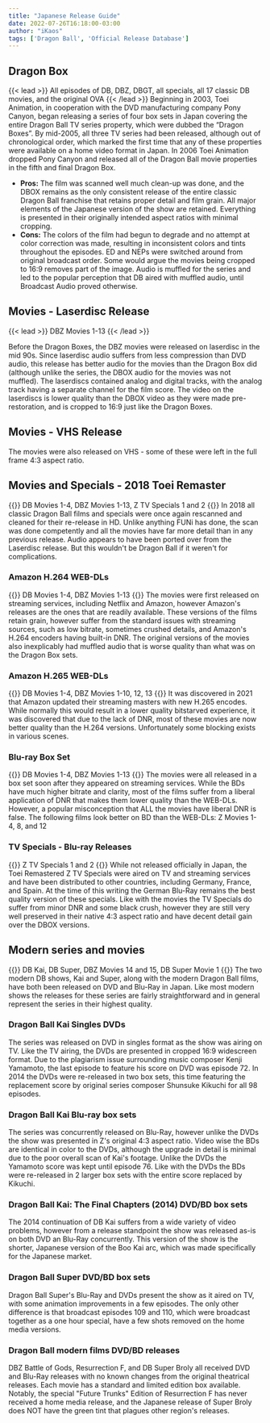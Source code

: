 ```yaml
---
title: "Japanese Release Guide"
date: 2022-07-26T16:18:00-03:00
author: "iKaos"
tags: ['Dragon Ball', 'Official Release Database']
---
```


## Dragon Box
{{< lead >}}
All episodes of DB, DBZ, DBGT, all specials, all 17 classic DB movies, and the original OVA
{{< /lead >}}
Beginning in 2003, Toei Animation, in cooperation with the DVD manufacturing company Pony Canyon, began releasing a series of four box sets in Japan covering the entire Dragon Ball TV series property, which were dubbed the “Dragon Boxes”. By mid-2005, all three TV series had been released, although out of chronological order, which marked the first time that any of these properties were available on a home video format in Japan.  In 2006 Toei Animation dropped Pony Canyon and released all of the Dragon Ball movie properties in the fifth and final Dragon Box.
- **Pros:** The film was scanned well much clean-up was done, and the DBOX remains as the only consistent release of the entire classic Dragon Ball franchise that retains proper detail and film grain. All major elements of the Japanese version of the show are retained. Everything is presented in their originally intended aspect ratios with minimal cropping.
- **Cons:** The colors of the film had begun to degrade and no attempt at color correction was made, resulting in inconsistent colors and tints throughout the episodes. ED and NEPs were switched around from original broadcast order. Some would argue the movies being cropped to 16:9 removes part of the image. Audio is muffled for the series and led to the popular perception that DB aired with muffled audio, until Broadcast Audio proved otherwise.


## Movies - Laserdisc Release
{{< lead >}}
DBZ Movies 1-13
{{< /lead >}}

Before the Dragon Boxes, the DBZ movies were released on laserdisc in the mid 90s. Since laserdisc audio suffers from less compression than DVD audio, this release has better audio for the movies than the Dragon Box did (although unlike the series, the DBOX audio for the movies was not muffled). The laserdiscs contained analog and digital tracks, with the analog track having a separate channel for the film score. The video on the laserdiscs is lower quality than the DBOX video as they were made pre-restoration, and is cropped to 16:9 just like the Dragon Boxes.

## Movies - VHS Release
The movies were also released on VHS - some of these were left in the full frame 4:3 aspect ratio.

## Movies and Specials - 2018 Toei Remaster
{{<lead>}}
DB Movies 1-4, DBZ Movies 1-13, Z TV Specials 1 and 2
{{</lead>}}
In 2018 all classic Dragon Ball films and specials were once again rescanned and cleaned for their re-release in HD. Unlike anything FUNi has done, the scan was done competently and all the movies have far more detail than in any previous release. Audio appears to have been ported over from the Laserdisc release. But this wouldn't be Dragon Ball if it weren't for complications.

### Amazon H.264 WEB-DLs
{{<lead>}}
DB Movies 1-4, DBZ Movies 1-13
{{</lead>}}
The movies were first released on streaming services, including Netflix and Amazon, however Amazon's releases are the ones that are readily available. These versions of the films retain grain, however suffer from the standard issues with streaming sources, such as low bitrate, sometimes crushed details, and Amazon's H.264 encoders having built-in DNR. The original versions of the movies also inexplicably had muffled audio that is worse quality than what was on the Dragon Box sets.

### Amazon H.265 WEB-DLs
{{<lead>}}
DB Movies 1-4, DBZ Movies 1-10, 12, 13
{{</lead>}}
It was discovered in 2021 that Amazon updated their streaming masters with new H.265 encodes. While normally this would result in a lower quality bitstarved experience, it was discovered that due to the lack of DNR, most of these movies are now better quality than the H.264 versions. Unfortunately some blocking exists in various scenes.

### Blu-ray Box Set
{{<lead>}}
DB Movies 1-4, DBZ Movies 1-13
{{</lead>}}
The movies were all released in a box set soon after they appeared on streaming services. While the BDs have much higher bitrate and clarity, most of the films suffer from a liberal application of DNR that makes them lower quality than the WEB-DLs. However, a popular misconception that ALL the movies have liberal DNR is false. The following films look better on BD than the WEB-DLs: Z Movies 1-4, 8, and 12

### TV Specials - Blu-ray Releases
{{<lead>}}
Z TV Specials 1 and 2
{{</lead>}}
While not released officially in Japan, the Toei Remastered Z TV Specials were aired on TV and streaming services and have been distributed to other countries, including Germany, France, and Spain. At the time of this writing the German Blu-Ray remains the best quality version of these specials. Like with the movies the TV Specials do suffer from minor DNR and some black crush, however they are still very well preserved in their native 4:3 aspect ratio and have decent detail gain over the DBOX versions.

## Modern series and movies
{{<lead>}}
DB Kai, DB Super, DBZ Movies 14 and 15, DB Super Movie 1
{{</lead>}}
The two modern DB shows, Kai and Super, along with the modern Dragon Ball films, have both been released on DVD and Blu-Ray in Japan. Like most modern shows the releases for these series are fairly straightforward and in general represent the series in their highest quality.

### Dragon Ball Kai Singles DVDs
The series was released on DVD in singles format as the show was airing on TV. Like the TV airing, the DVDs are presented in cropped 16:9 widescreen format. Due to the plagiarism issue surrounding music composer Kenji Yamamoto, the last episode to feature his score on DVD was episode 72. In 2014 the DVDs were re-released in two box sets, this time featuring the replacement score by original series composer Shunsuke Kikuchi for all 98 episodes.

### Dragon Ball Kai Blu-ray box sets
The series was concurrently released on Blu-Ray, however unlike the DVDs the show was presented in Z's original 4:3 aspect ratio. Video wise the BDs are identical in color to the DVDs, although the upgrade in detail is minimal due to the poor overall scan of Kai's footage. Unlike the DVDs the Yamamoto score was kept until episode 76. Like with the DVDs the BDs were re-released in 2 larger box sets with the entire score replaced by Kikuchi.

### Dragon Ball Kai: The Final Chapters (2014) DVD/BD box sets
The 2014 continuation of DB Kai suffers from a wide variety of video problems, however from a release standpoint the show was released as-is on both DVD an Blu-Ray concurrently. This version of the show is the shorter, Japanese version of the Boo Kai arc, which was made specifically for the Japanese market.

### Dragon Ball Super DVD/BD box sets
Dragon Ball Super's Blu-Ray and DVDs present the show as it aired on TV, with some animation improvements in a few episodes. The only other difference is that broadcast episodes 109 and 110, which were broadcast together as a one hour special, have a few shots removed on the home media versions.

### Dragon Ball modern films DVD/BD releases
DBZ Battle of Gods, Resurrection F, and DB Super Broly all received DVD and Blu-Ray releases with no known changes from the original theatrical releases. Each movie has a standard and limited edition box available. Notably, the special "Future Trunks" Edition of Resurrection F has never received a home media release, and the Japanese release of Super Broly does NOT have the green tint that plagues other region's releases.
